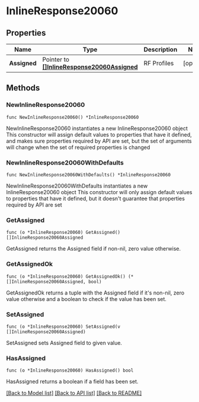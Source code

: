 # InlineResponse20060

## Properties

Name | Type | Description | Notes
------------ | ------------- | ------------- | -------------
**Assigned** | Pointer to [**[]InlineResponse20060Assigned**](InlineResponse20060Assigned.md) | RF Profiles | [optional] 

## Methods

### NewInlineResponse20060

`func NewInlineResponse20060() *InlineResponse20060`

NewInlineResponse20060 instantiates a new InlineResponse20060 object
This constructor will assign default values to properties that have it defined,
and makes sure properties required by API are set, but the set of arguments
will change when the set of required properties is changed

### NewInlineResponse20060WithDefaults

`func NewInlineResponse20060WithDefaults() *InlineResponse20060`

NewInlineResponse20060WithDefaults instantiates a new InlineResponse20060 object
This constructor will only assign default values to properties that have it defined,
but it doesn't guarantee that properties required by API are set

### GetAssigned

`func (o *InlineResponse20060) GetAssigned() []InlineResponse20060Assigned`

GetAssigned returns the Assigned field if non-nil, zero value otherwise.

### GetAssignedOk

`func (o *InlineResponse20060) GetAssignedOk() (*[]InlineResponse20060Assigned, bool)`

GetAssignedOk returns a tuple with the Assigned field if it's non-nil, zero value otherwise
and a boolean to check if the value has been set.

### SetAssigned

`func (o *InlineResponse20060) SetAssigned(v []InlineResponse20060Assigned)`

SetAssigned sets Assigned field to given value.

### HasAssigned

`func (o *InlineResponse20060) HasAssigned() bool`

HasAssigned returns a boolean if a field has been set.


[[Back to Model list]](../README.md#documentation-for-models) [[Back to API list]](../README.md#documentation-for-api-endpoints) [[Back to README]](../README.md)


